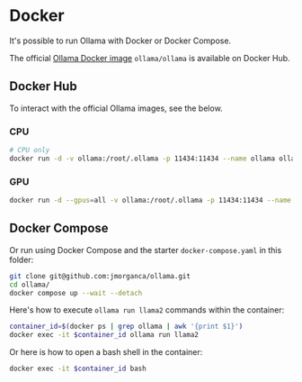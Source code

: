# Docker

It's possible to run Ollama with Docker or Docker Compose.

The official [Ollama Docker image](https://hub.docker.com/r/ollama/ollama)
`ollama/ollama` is available on Docker Hub.

## Docker Hub

To interact with the official Ollama images, see the below.

### CPU

```bash
# CPU only
docker run -d -v ollama:/root/.ollama -p 11434:11434 --name ollama ollama/ollama
```

### GPU

```bash
docker run -d --gpus=all -v ollama:/root/.ollama -p 11434:11434 --name ollama ollama/ollama
```

## Docker Compose

Or run using Docker Compose and the starter `docker-compose.yaml` in this folder:

```bash
git clone git@github.com:jmorganca/ollama.git
cd ollama/
docker compose up --wait --detach
```

Here's how to execute `ollama run llama2` commands within the container:

```bash
container_id=$(docker ps | grep ollama | awk '{print $1}')
docker exec -it $container_id ollama run llama2
```

Or here is how to open a bash shell in the container:

```bash
docker exec -it $container_id bash
```
